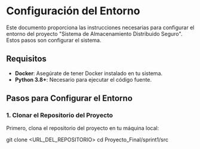 # Configuración del Entorno

Este documento proporciona las instrucciones necesarias para configurar el entorno del proyecto "Sistema de Almacenamiento Distribuido Seguro". Estos pasos son  configurar  el sistema.

## Requisitos

- **Docker**: Asegúrate de tener Docker instalado en tu sistema.
- **Python 3.8+**: Necesario para ejecutar el código fuente.

## Pasos para Configurar el Entorno

### 1. Clonar el Repositorio del Proyecto

Primero, clona el repositorio del proyecto en tu máquina local:

git clone <URL_DEL_REPOSITORIO>
cd Proyecto_Final/sprint1/src


